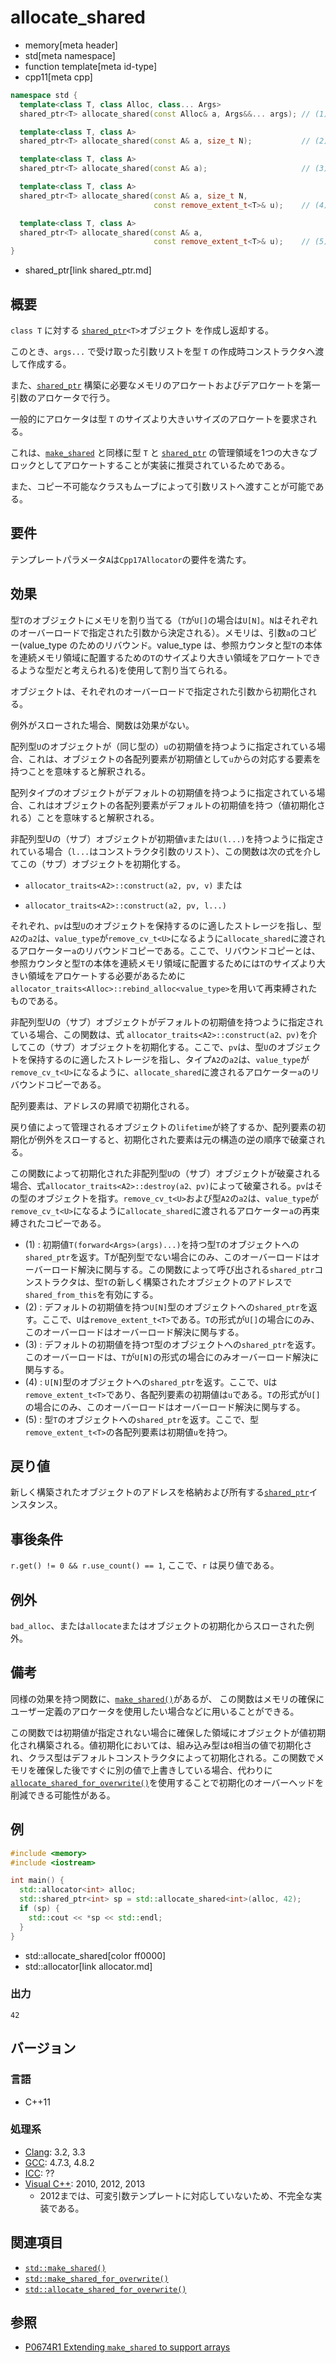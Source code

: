 # allocate_shared
* memory[meta header]
* std[meta namespace]
* function template[meta id-type]
* cpp11[meta cpp]

```cpp
namespace std {
  template<class T, class Alloc, class... Args>
  shared_ptr<T> allocate_shared(const Alloc& a, Args&&... args); // (1)

  template<class T, class A>
  shared_ptr<T> allocate_shared(const A& a, size_t N);           // (2) C++20 から

  template<class T, class A>
  shared_ptr<T> allocate_shared(const A& a);                     // (3) C++20 から

  template<class T, class A>
  shared_ptr<T> allocate_shared(const A& a, size_t N,
                                const remove_extent_t<T>& u);    // (4) C++20 から

  template<class T, class A>
  shared_ptr<T> allocate_shared(const A& a,
                                const remove_extent_t<T>& u);    // (5) C++20 から  
}
```
* shared_ptr[link shared_ptr.md]

## 概要
`class T` に対する [`shared_ptr`](shared_ptr.md)`<T>`オブジェクト を作成し返却する。

このとき、`args...` で受け取った引数リストを型 `T` の作成時コンストラクタへ渡して作成する。

また、[`shared_ptr`](shared_ptr.md) 構築に必要なメモリのアロケートおよびデアロケートを第一引数のアロケータで行う。

一般的にアロケータは型 `T` のサイズより大きいサイズのアロケートを要求される。

これは、[`make_shared`](/reference/memory/make_shared.md) と同様に型 `T` と [`shared_ptr`](shared_ptr.md) の管理領域を1つの大きなブロックとしてアロケートすることが実装に推奨されているためである。

また、コピー不可能なクラスもムーブによって引数リストへ渡すことが可能である。


## 要件
テンプレートパラメータ`A`は`Cpp17Allocator`の要件を満たす。


## 効果
型`T`のオブジェクトにメモリを割り当てる（`T`が`U[]`の場合は`U[N]`。`N`はそれぞれのオーバーロードで指定された引数から決定される）。メモリは、引数`a`のコピー(value_type のためのリバウンド。value_type は、参照カウンタと型`T`の本体を連続メモリ領域に配置するための`T`のサイズより大きい領域をアロケートできるような型だと考えられる)を使用して割り当てられる。

オブジェクトは、それぞれのオーバーロードで指定された引数から初期化される。

例外がスローされた場合、関数は効果がない。

配列型`U`のオブジェクトが（同じ型の）`u`の初期値を持つように指定されている場合、これは、オブジェクトの各配列要素が初期値として`u`からの対応する要素を持つことを意味すると解釈される。

配列タイプのオブジェクトがデフォルトの初期値を持つように指定されている場合、これはオブジェクトの各配列要素がデフォルトの初期値を持つ（値初期化される）ことを意味すると解釈される。

非配列型Uの（サブ）オブジェクトが初期値`v`または`U(l...)`を持つように指定されている場合（`l...`はコンストラクタ引数のリスト）、この関数は次の式を介してこの（サブ）オブジェクトを初期化する。

- `allocator_traits<A2>::construct(a2, pv, v)` または

- `allocator_traits<A2>::construct(a2, pv, l...)`

それぞれ、`pv`は型`U`のオブジェクトを保持するのに適したストレージを指し、型`A2`の`a2`は、`value_type`が`remove_cv_t<U>`になるように`allocate_shared`に渡されるアロケーター`a`のリバウンドコピーである。ここで、リバウンドコピーとは、参照カウンタと型`T`の本体を連続メモリ領域に配置するためには`T`のサイズより大きい領域をアロケートする必要があるために`allocator_traits<Alloc>::rebind_alloc<value_type>`を用いて再束縛されたものである。

非配列型Uの（サブ）オブジェクトがデフォルトの初期値を持つように指定されている場合、この関数は、式 `allocator_traits<A2>::construct(a2、pv)`を介してこの（サブ）オブジェクトを初期化する。ここで、`pv`は、型`U`のオブジェクトを保持するのに適したストレージを指し、タイプ`A2`の`a2`は、`value_type`が`remove_cv_t<U>`になるように、`allocate_shared`に渡されるアロケーター`a`のリバウンドコピーである。

配列要素は、アドレスの昇順で初期化される。

戻り値によって管理されるオブジェクトの`lifetime`が終了するか、配列要素の初期化が例外をスローすると、初期化された要素は元の構造の逆の順序で破棄される。

この関数によって初期化された非配列型`U`の（サブ）オブジェクトが破棄される場合、式`allocator_traits<A2>::destroy(a2、pv)`によって破棄される。`pv`はその型のオブジェクトを指す。`remove_cv_t<U>`および型`A2`の`a2`は、`value_type`が`remove_cv_t<U>`になるように`allocate_shared`に渡されるアロケーター`a`の再束縛されたコピーである。

- (1) : 初期値`T(forward<Args>(args)...)`を持つ型`T`のオブジェクトへの`shared_ptr`を返す。Tが配列型でない場合にのみ、このオーバーロードはオーバーロード解決に関与する。この関数によって呼び出される`shared_ptr`コンストラクタは、型`T`の新しく構築されたオブジェクトのアドレスで`shared_from_this`を有効にする。
- (2) : デフォルトの初期値を持つ`U[N]`型のオブジェクトへの`shared_ptr`を返す。ここで、`U`は`remove_extent_t<T>`である。`T`の形式が`U[]`の場合にのみ、このオーバーロードはオーバーロード解決に関与する。
- (3) : デフォルトの初期値を持つ`T`型のオブジェクトへの`shared_ptr`を返す。このオーバーロードは、`T`が`U[N]`の形式の場合にのみオーバーロード解決に関与する。
- (4) : `U[N]`型のオブジェクトへの`shared_ptr`を返す。ここで、`U`は`remove_extent_t<T>`であり、各配列要素の初期値は`u`である。`T`の形式が`U[]`の場合にのみ、このオーバーロードはオーバーロード解決に関与する。
- (5) : 型`T`のオブジェクトへの`shared_ptr`を返す。ここで、型`remove_extent_t<T>`の各配列要素は初期値`u`を持つ。

## 戻り値
新しく構築されたオブジェクトのアドレスを格納および所有する[`shared_ptr`](shared_ptr.md)インスタンス。


## 事後条件
`r.get() != 0 && r.use_count() == 1`, ここで、`r` は戻り値である。


## 例外
`bad_alloc`、または`allocate`またはオブジェクトの初期化からスローされた例外。


## 備考
同様の効果を持つ関数に、[`make_shared()`](make_shared.md)があるが、
この関数はメモリの確保にユーザー定義のアロケータを使用したい場合などに用いることができる。

この関数では初期値が指定されない場合に確保した領域にオブジェクトが値初期化され構築される。値初期化においては、組み込み型は`0`相当の値で初期化され、クラス型はデフォルトコンストラクタによって初期化される。この関数でメモリを確保した後ですぐに別の値で上書きしている場合、代わりに[`allocate_shared_for_overwrite()`](allocate_shared_for_overwrite.md)を使用することで初期化のオーバーヘッドを削減できる可能性がある。

## 例
```cpp example
#include <memory>
#include <iostream>

int main() {
  std::allocator<int> alloc;
  std::shared_ptr<int> sp = std::allocate_shared<int>(alloc, 42);
  if (sp) {
    std::cout << *sp << std::endl;
  }
}
```
* std::allocate_shared[color ff0000]
* std::allocator[link allocator.md]

### 出力
```
42
```

## バージョン
### 言語
- C++11

### 処理系
- [Clang](/implementation.md#clang): 3.2, 3.3
- [GCC](/implementation.md#gcc): 4.7.3, 4.8.2
- [ICC](/implementation.md#icc): ??
- [Visual C++](/implementation.md#visual_cpp): 2010, 2012, 2013
    - 2012までは、可変引数テンプレートに対応していないため、不完全な実装である。


## 関連項目
- [`std::make_shared()`](make_shared.md)
- [`std::make_shared_for_overwrite()`](make_shared_for_overwrite.md)
- [`std::allocate_shared_for_overwrite()`](allocate_shared_for_overwrite.md)


## 参照
- [P0674R1 Extending `make_shared` to support arrays](http://www.open-std.org/jtc1/sc22/wg21/docs/papers/2017/p0674r1.html)
